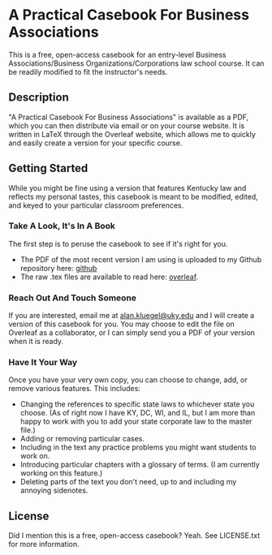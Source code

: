 
# A Practical Casebook For Business Associations

This is a free, open-access casebook for an entry-level Business Associations/Business Organizations/Corporations law school course.  It can be readily modified to fit the instructor's needs.

## Description

"A Practical Casebook For Business Associations" is available as a PDF, which you can then distribute via email or on your course website.  It is written in LaTeX through the Overleaf website, which allows me to quickly and easily create a version for your specific course.  

## Getting Started

While you might be fine using a version that features Kentucky law and reflects my personal tastes, this casebook is meant to be modified, edited, and keyed to your particular classroom preferences.

### Take A Look, It's In A Book

The first step is to peruse the casebook to see if it's right for you.

* The PDF of the most recent version I am using is uploaded to my Github repository here: [github](https://github.com/alanjameskluegel/business_associations_casebook/blob/main/Business_Associations_Casebook.pdf)
* The raw .tex files are available to read here: [overleaf](https://www.overleaf.com/read/qvfhqfbkqrmk).  

### Reach Out And Touch Someone

If you are interested, email me at alan.kluegel@uky.edu and I will create a version of this casebook for you. You may choose to edit the file on Overleaf as a collaborator, or I can simply send you a PDF of your version when it is ready.

### Have It Your Way

Once you have your very own copy, you can choose to change, add, or remove various features. This includes:

* Changing the references to specific state laws to whichever state you choose. (As of right now I have KY, DC, WI, and IL, but I am more than happy to work with you to add your state corporate law to the master file.)
* Adding or removing particular cases.
* Including in the text any practice problems you might want students to work on.
* Introducing particular chapters with a glossary of terms. (I am currently working on this feature.)
* Deleting parts of the text you don't need, up to and including my annoying sidenotes.

## License

Did I mention this is a free, open-access casebook?  Yeah.  See LICENSE.txt for more information.
